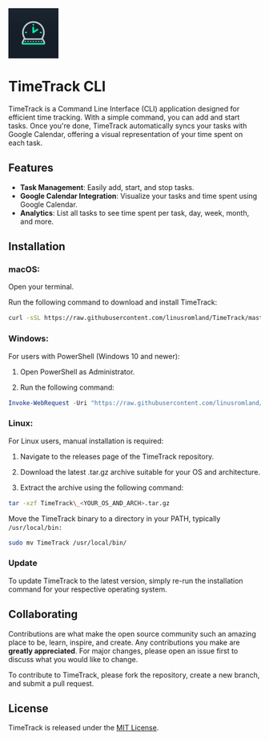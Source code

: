 <img src="docs/logo.png"  width="100" height="100" align="center"/>

# TimeTrack CLI

TimeTrack is a Command Line Interface (CLI) application designed for efficient time tracking. With a simple command, you can add and start tasks. Once you're done, TimeTrack automatically syncs your tasks with Google Calendar, offering a visual representation of your time spent on each task.

## Features

-   **Task Management**: Easily add, start, and stop tasks.
-   **Google Calendar Integration**: Visualize your tasks and time spent using Google Calendar.
-   **Analytics**: List all tasks to see time spent per task, day, week, month, and more.

## Installation

### macOS:

Open your terminal.

Run the following command to download and install TimeTrack:

```bash
curl -sSL https://raw.githubusercontent.com/linusromland/TimeTrack/master/install.sh | bash
```

### Windows:

For users with PowerShell (Windows 10 and newer):

1. Open PowerShell as Administrator.

2. Run the following command:

```powershell
Invoke-WebRequest -Uri "https://raw.githubusercontent.com/linusromland/TimeTrack/master/install.bat" -OutFile "install.bat"; .\install.bat
```

### Linux:

For Linux users, manual installation is required:

1. Navigate to the releases page of the TimeTrack repository.

2. Download the latest .tar.gz archive suitable for your OS and architecture.

3. Extract the archive using the following command:

```bash
tar -xzf TimeTrack\_<YOUR_OS_AND_ARCH>.tar.gz
```

Move the TimeTrack binary to a directory in your PATH, typically `/usr/local/bin:`

```bash
sudo mv TimeTrack /usr/local/bin/
```

### Update

To update TimeTrack to the latest version, simply re-run the installation command for your respective operating system.

## Collaborating

Contributions are what make the open source community such an amazing place to be, learn, inspire, and create. Any contributions you make are **greatly appreciated**. For major changes, please open an issue first to discuss what you would like to change.

To contribute to TimeTrack, please fork the repository, create a new branch, and submit a pull request.

## License

TimeTrack is released under the [MIT License](https://choosealicense.com/licenses/mit/).
